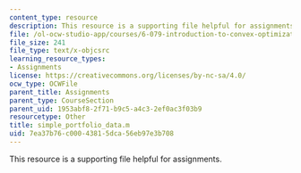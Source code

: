 ```yaml
---
content_type: resource
description: This resource is a supporting file helpful for assignments.
file: /ol-ocw-studio-app/courses/6-079-introduction-to-convex-optimization-fall-2009/7ea37b76c00043815dca56eb97e3b708_simple_portfolio_data.m
file_size: 241
file_type: text/x-objcsrc
learning_resource_types:
- Assignments
license: https://creativecommons.org/licenses/by-nc-sa/4.0/
ocw_type: OCWFile
parent_title: Assignments
parent_type: CourseSection
parent_uid: 1953abf8-2f71-b9c5-a4c3-2ef0ac3f03b9
resourcetype: Other
title: simple_portfolio_data.m
uid: 7ea37b76-c000-4381-5dca-56eb97e3b708
---
```

This resource is a supporting file helpful for assignments.